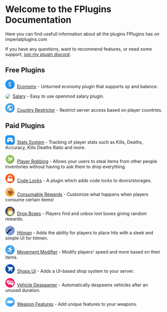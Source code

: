 # Welcome to the FPlugins Documentation

Here you can find usefull information about all the plugins FPlugins has on imperialplugins.com

If you have any questions, want to recommend features, or need some support, [join my plugin discord](https://discord.gg/bNMKHPa).

## Free Plugins

<img src="/assets/images/plugins/economy/logo.png" width="30" style="vertical-align: bottom;margin-right: 0.25em; border-radius: 50%"/> [Economy](/plugins/economy/) -
Unturned economy plugin that supports xp and balance.

<img src="/assets/images/plugins/salary/logo.png" width="30" style="vertical-align: bottom;margin-right: 0.25em; border-radius: 50%"/> [Salary](/plugins/salary/) -
Easy to use openmod salary plugin.

<img src="/assets/images/plugins/country-restrictor/logo.png" width="30" style="vertical-align: bottom;margin-right: 0.25em; border-radius: 50%"/> [Country Restrictor](/plugins/country-restrictor/) -
Restrict server access based on player countries.

## Paid Plugins

<img src="/assets/images/plugins/stats-system/logo.png" width="30" style="vertical-align: bottom;margin-right: 0.25em;"/> [Stats System](/plugins/stats-system/) -
Tracking of player stats such as Kills, Deaths, Accuracy, Kills Deaths Ratio and more.

<img src="/assets/images/plugins/player-robbing/logo.png" width="30" style="vertical-align: bottom;margin-right: 0.25em;"/> [Player Robbing](/plugins/player-robbing/) -
Allows your users to steal items from other people inventories without having to ask them to drop everything

<img src="/assets/images/plugins/code-locks/logo.png" width="30" style="vertical-align: bottom;margin-right: 0.25em;"/> [Code Locks](/plugins/code-locks/) -
A plugin which adds code locks to doors/storages.

<img src="/assets/images/plugins/consumable-rewards/logo.png" width="30" style="vertical-align: bottom;margin-right: 0.25em;"/> [Consumable Rewards](/plugins/consumable-rewards/) -
Customize what happens when players consume certain items!

<img src="/assets/images/plugins/dropboxes/logo.png" width="30" style="vertical-align: bottom;margin-right: 0.25em;"/> [Drop Boxes](/plugins/dropboxes/) -
Players find and unbox loot boxes giving random rewards.

<img src="/assets/images/plugins/hitman/logo.png" width="30" style="vertical-align: bottom;margin-right: 0.25em;"/> [Hitman](/plugins/hitman/) -
Adds the ability for players to place hits with a sleek and simple UI for hitmen.

<img src="/assets/images/plugins/movement-modifier/logo.png" width="30" style="vertical-align: bottom;margin-right: 0.25em;"/> [Movement Modifier](/plugins/movement-modifier/) -
Modify players' speed and more based on their items.

<img src="/assets/images/plugins/shops-ui/logo.png" width="30" style="vertical-align: bottom;margin-right: 0.25em;"/> [Shops UI](/plugins/shops-ui/) -
Adds a UI-based shop system to your server.

<img src="/assets/images/plugins/vehicle-despawner/logo.png" width="30" style="vertical-align: bottom;margin-right: 0.25em;"/> [Vehicle Despawner](/plugins/vehicle-despawner/) -
Automatically despawns vehicles after an unused duration.

<img src="/assets/images/plugins/weapon-features/logo.png" width="30" style="vertical-align: bottom;margin-right: 0.25em;"/> [Weapon Features](/plugins/weapon-features/) -
Add unique features to your weapons.
